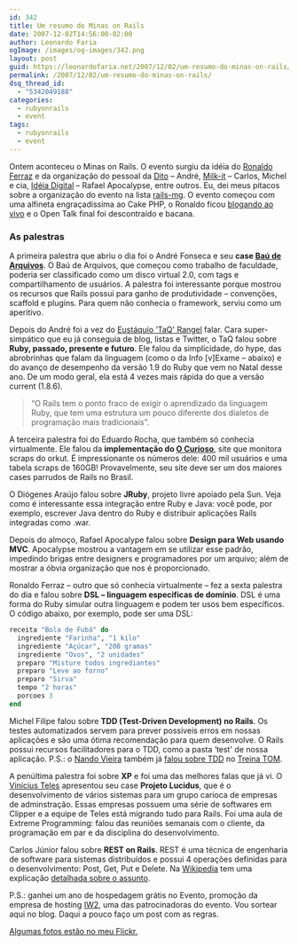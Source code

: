 ```yaml
---
id: 342
title: Um resumo do Minas on Rails
date: 2007-12-02T14:56:00-02:00
author: Leonardo Faria
ogImage: /images/og-images/342.png
layout: post
guid: https://leonardofaria.net/2007/12/02/um-resumo-do-minas-on-rails/
permalink: /2007/12/02/um-resumo-do-minas-on-rails/
dsq_thread_id:
  - "5342049188"
categories:
  - rubyonrails
  - event
tags:
  - rubyonrails
  - event
---
```

Ontem aconteceu o Minas on Rails. O evento surgiu da idéia do [Ronaldo Ferraz](http://logbr.reflectivesurface.com/) e da organização do pessoal da [Dito](http://www.dito.com.br) – André, [Milk-it](http://www.milk-it.net/) – Carlos, Michel e cia, [Idéia Digital](http://www.ideiadigital.ppg.br/) – Rafael Apocalypse, entre outros. Eu, dei meus pitacos sobre a organização do evento na lista [rails-mg](http://groups.google.com.br/group/rails-mg?hl=pt-BR). O evento começou com uma alfineta engraçadíssima ao Cake PHP, o Ronaldo ficou [blogando ao vivo](http://logbr.reflectivesurface.com/2007/12/01/minas-on-rails-o-trem-esta-rolando/) e o Open Talk final foi descontraído e bacana.

### As palestras

A primeira palestra que abriu o dia foi o André Fonseca e seu **case [Baú de Arquivos](http://www.baudearquivos.com)**. O Baú de Arquivos, que começou como trabalho de faculdade, poderia ser classificado como um disco virtual 2.0, com tags e compartilhamento de usuários. A palestra foi interessante porque mostrou os recursos que Rails possui para ganho de produtividade – convenções, scaffold e plugins. Para quem não conhecia o framework, serviu como um aperitivo.

Depois do André foi a vez do [Eustáquio &#8216;TaQ' Rangel](http://www.eustaquiorangel.com/) falar. Cara super-simpático que eu já conseguia de blog, listas e Twitter, o TaQ falou sobre **Ruby, passado, presente e futuro**. Ele falou da simplicidade, do hype, das abrobrinhas que falam da linguagem (como o da Info [v]Exame – abaixo) e do avanço de desempenho da versão 1.9 do Ruby que vem no Natal desse ano. De um modo geral, ela está 4 vezes mais rápida do que a versão current (1.8.6).

> &#8220;O Rails tem o ponto fraco de exigir o aprendizado da linguagem Ruby, que tem uma estrutura um pouco diferente dos dialetos de programação mais tradicionais&#8221;.

A terceira palestra foi do Eduardo Rocha, que também só conhecia virtualmente. Ele falou da **implementação do [O Curioso](http://www.ocurioso.com)**, site que monitora scraps do orkut. É impressionante os números dele: 400 mil usuários e uma tabela scraps de 160GB! Provavelmente, seu site deve ser um dos maiores cases parrudos de Rails no Brasil.

O Diógenes Araújo falou sobre **JRuby**, projeto livre apoiado pela Sun. Veja como é interessante essa integração entre Ruby e Java: você pode, por exemplo, escrever Java dentro do Ruby e distribuir aplicações Rails integradas como .war.

Depois do almoço, Rafael Apocalype falou sobre **Design para Web usando MVC**. Apocalypse mostrou a vantagem em se utilizar esse padrão, impedindo brigas entre designers e programadores por um arquivo; além de mostrar a óbvia organização que nos é proporcionado.

Ronaldo Ferraz – outro que só conhecia virtualmente – fez a sexta palestra do dia e falou sobre **DSL – linguagem especificas de domínio**. DSL é uma forma do Ruby simular outra linguagem e podem ter usos bem específicos. O código abaixo, por exemplo, pode ser uma DSL:

```ruby
receita "Bola de Fubá" do
  ingrediente "Farinha", "1 kilo"
  ingrediente "Açúcar", "200 gramas"
  ingrediente "Ovos", "2 unidades"
  preparo "Misture todos ingrediantes"
  preparo "Leve ao forno"
  preparo "Sirva"
  tempo "2 horas"
  porcoes 3
end
```

Michel Filipe falou sobre **TDD (Test-Driven Development) no Rails**. Os testes automatizados servem para prever possíveis erros em nossas aplicações e são uma ótima recomendação para quem desenvolve. O Rails possui recursos facilitadores para o TDD, como a pasta &#8216;test' de nossa aplicação. P.S.: o [Nando Vieira](http://www.simplesideias.com.br/) também já [falou sobre TDD](http://www.treinatom.com.br/betaEventos/TestDriverDevelopmentNoRailsNandoVieira.rar) no [Treina TOM](http://www.treinatom.com.br/betaEventos).

A penúltima palestra foi sobre **XP** e foi uma das melhores falas que já vi. O [Vinícius Teles](http://www.improveit.com.br/vinicius) apresentou seu case **Projeto Lucidus**, que é o desenvolvimento de vários sistemas para um grupo carioca de empresas de adminstração. Essas empresas possuem uma série de softwares em Clipper e a equipe de Teles está migrando tudo para Rails. Foi uma aula de Extreme Programming: falou das reuniões semanais com o cliente, da programação em par e da disciplina do desenvolvimento.

Carlos Júnior falou sobre **REST on Rails**. REST é uma técnica de engenharia de software para sistemas distribuídos e possui 4 operações definidas para o desenvolvimento: Post, Get, Put e Delete. Na [Wikipedia](http://pt.wikipedia.org/) tem uma explicação [detalhada sobre o assunto](http://pt.wikipedia.org/wiki/REST).

P.S.: ganhei um ano de hospedagem grátis no Evento, promoção da empresa de hosting [IW2](http://www.iw2servers.com.br/), uma das patrocinadoras do evento. Vou sortear aqui no blog. Daqui a pouco faço um post com as regras.

[Algumas fotos estão no meu Flickr.](http://flickr.com/photos/leonardofaria/sets/72157603362887798/)
